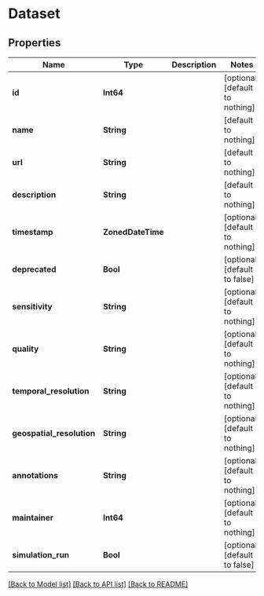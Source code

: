 # Dataset


## Properties
Name | Type | Description | Notes
------------ | ------------- | ------------- | -------------
**id** | **Int64** |  | [optional] [default to nothing]
**name** | **String** |  | [default to nothing]
**url** | **String** |  | [default to nothing]
**description** | **String** |  | [default to nothing]
**timestamp** | **ZonedDateTime** |  | [optional] [default to nothing]
**deprecated** | **Bool** |  | [optional] [default to false]
**sensitivity** | **String** |  | [optional] [default to nothing]
**quality** | **String** |  | [optional] [default to nothing]
**temporal_resolution** | **String** |  | [optional] [default to nothing]
**geospatial_resolution** | **String** |  | [optional] [default to nothing]
**annotations** | **String** |  | [optional] [default to nothing]
**maintainer** | **Int64** |  | [optional] [default to nothing]
**simulation_run** | **Bool** |  | [optional] [default to false]


[[Back to Model list]](../README.md#models) [[Back to API list]](../README.md#api-endpoints) [[Back to README]](../README.md)


